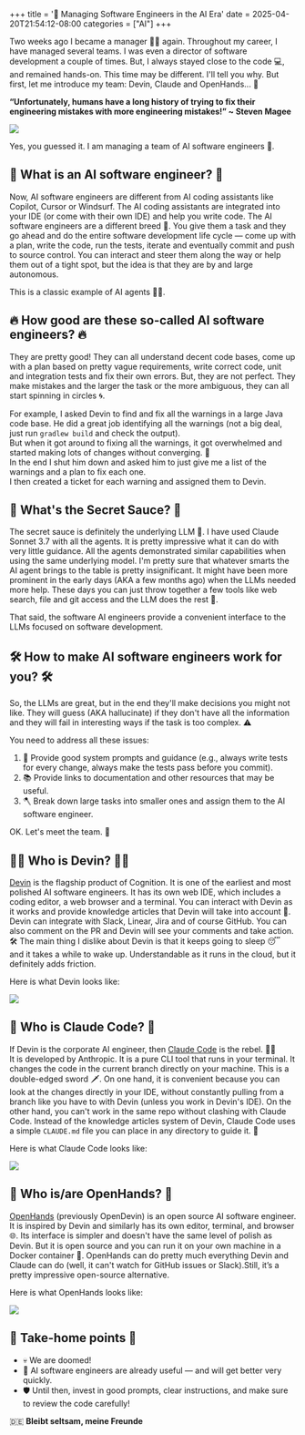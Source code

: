 +++
title = '🚀 Managing Software Engineers in the AI Era'
date = 2025-04-20T21:54:12-08:00
categories = ["AI"]
+++

Two weeks ago I became a manager 👨‍💼 again. Throughout my career, I have managed several teams. I was even a director of
software development a couple of times. But, I always stayed close to the code 💻, and remained hands-on. This time may
be different. I'll tell you why. But first, let me introduce my team: Devin, Claude and OpenHands... 🤖

**“Unfortunately, humans have a long history of trying to fix their engineering mistakes with more engineering
mistakes!” ~ Steven Magee**

<!--more-->

![](images/hero.jpg)

Yes, you guessed it. I am managing a team of AI software engineers 🤯.

## 🤖 What is an AI software engineer? 🤖

Now, AI software engineers are different from AI coding assistants like Copilot, Cursor or Windsurf. The AI coding
assistants are integrated into your IDE (or come with their own IDE) and help you write code. The AI software engineers
are a different breed 🧬. You give them a task and they go ahead and do the entire software development life cycle —
come up with a plan, write the code, run the tests, iterate and eventually commit and push to source control. You can
interact and steer them along the way or help them out of a tight spot, but the idea is that they are by and large
autonomous.

This is a classic example of AI agents 🕵️‍♂️.

## 🔥 How good are these so-called AI software engineers? 🔥

They are pretty good! They can all understand decent code bases, come up with a plan based on pretty vague requirements,
write correct code, unit and integration tests and fix their own errors. But, they are not perfect. They make mistakes
and the larger the task or the more ambiguous, they can all start spinning in circles 🌀.

For example, I asked Devin to find and fix all the warnings in a large Java code base. He did a great job identifying
all the warnings (not a big deal, just run `gradlew build` and check the output).  
But when it got around to fixing all the warnings, it got overwhelmed and started making lots of changes without
converging. 🚧  
In the end I shut him down and asked him to just give me a list of the warnings and a plan to fix each one.  
I then created a ticket for each warning and assigned them to Devin.

## 🧪 What's the Secret Sauce? 🧪

The secret sauce is definitely the underlying LLM 🧠. I have used Claude Sonnet 3.7 with all the agents. It is pretty
impressive what it can do with very little guidance. All the agents demonstrated similar capabilities when using the
same underlying model. I'm pretty sure that whatever smarts the AI agent brings to the table is pretty insignificant. It
might have been more prominent in the early days (AKA a few months ago) when the LLMs needed more help. These days you
can just throw together a few tools like web search, file and git access and the LLM does the rest 🔗.

That said, the software AI engineers provide a convenient interface to the LLMs focused on software development.

## 🛠️ How to make AI software engineers work for you? 🛠

So, the LLMs are great, but in the end they'll make decisions you might not like. They will guess (AKA hallucinate) if
they don't have all the information and they will fail in interesting ways if the task is too complex. ⚠️

You need to address all these issues:

1. 📝 Provide good system prompts and guidance (e.g., always write tests for every change, always make the tests pass
   before you commit).
2. 📚 Provide links to documentation and other resources that may be useful.
3. 🪓 Break down large tasks into smaller ones and assign them to the AI software engineer.

OK. Let's meet the team. 👋

## 👨‍💻 Who is Devin? 👨‍💻

[Devin](https://devin.ai) is the flagship product of Cognition. It is one of the earliest and most polished AI software
engineers. It has its own web IDE, which includes a coding editor, a web browser and a terminal. You can interact with
Devin as it works and provide knowledge articles that Devin will take into account 📄. Devin can integrate with Slack,
Linear, Jira and of course GitHub. You can also comment on the PR and Devin will see your comments and take action. 🛠️
The main thing I dislike about Devin is that it keeps going to sleep 😴 and it takes a while to wake up. Understandable
as it runs in the cloud, but it definitely adds friction.

Here is what Devin looks like:

![](images/devin.png)

## 🧑 Who is Claude Code? 🧑

If Devin is the corporate AI engineer,
then [Claude Code](https://docs.anthropic.com/en/docs/agents-and-tools/claude-code/overview) is the rebel. 🏴‍☠️  
It is developed by Anthropic. It is a pure CLI tool that runs in your terminal. It changes the code in the current
branch directly on your machine. This is a double-edged sword 🗡️. On one hand, it is convenient because you can look at
the changes directly in your IDE, without constantly pulling from a branch like you have to with Devin (unless you work
in Devin's IDE). On the other hand, you can't work in the same repo without clashing with Claude Code. Instead of the
knowledge articles system of Devin, Claude Code uses a simple `CLAUDE.md` file you can place in any directory to guide
it. 📄

Here is what Claude Code looks like:

![](images/claude-code.png)

## 👐 Who is/are OpenHands? 👐

[OpenHands](https://docs.all-hands.dev) (previously OpenDevin) is an open source AI software engineer.  
It is inspired by Devin and similarly has its own editor, terminal, and browser 🌐. Its interface is simpler and doesn't
have the same level of polish as Devin. But it is open source and you can run it on your own machine in a Docker
container 🐳. OpenHands can do pretty much everything Devin and Claude can do (well, it can't watch for GitHub issues or
Slack).Still, it’s a pretty impressive open-source alternative.

Here is what OpenHands looks like:

![](images/open-hands.png)

## 🏡 Take-home points 🏡

- 💀 We are doomed!
- 🤖 AI software engineers are already useful — and will get better very quickly.
- 🛡️ Until then, invest in good prompts, clear instructions, and make sure to review the code carefully!

🇩🇪 **Bleibt seltsam, meine Freunde**